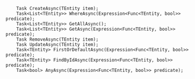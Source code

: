         Task CreateAsync(TEntity item);
        Task<List<TEntity>> WhereAsync(Expression<Func<TEntity, bool>> predicate);
        Task<List<TEntity>> GetAllAsync();
        Task<List<TEntity>> GetAsync(Expression<Func<TEntity, bool>> predicate);
        Task RemoveAsync(TEntity item);
        Task UpdateAsync(TEntity item);
        Task<TEntity> FirstOrDefaultAsync(Expression<Func<TEntity, bool>> predicate);
        Task<TEntity> FindByIdAsync(Expression<Func<TEntity, bool>> predicate);
        Task<bool> AnyAsync(Expression<Func<TEntity, bool>> predicate);